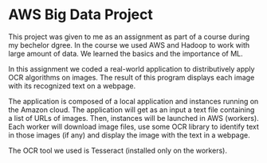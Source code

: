 # AWS Big Data Project

This project was given to me as an assignment as part of a course during my bechelor dgree. In the course we used AWS and Hadoop to work with large amount of data. We learned the basics and the importance of ML.

In this assignment we coded a real-world application to distributively apply OCR algorithms on images. The result of this program displays each image with its recognized text on a webpage.

The application is composed of a local application and instances running on the Amazon cloud. The application will get as an input a text file containing a list of URLs of images. Then, instances will be launched in AWS (workers). Each worker will download image files, use some OCR library to identify text in those images (if any) and display the image with the text in a webpage.

The OCR tool we used is Tesseract (installed only on the workers).
